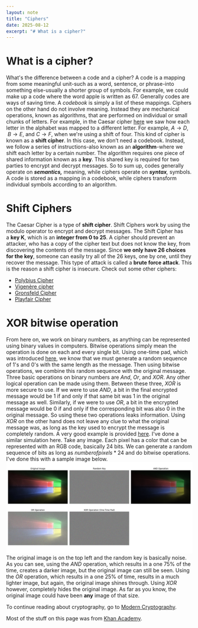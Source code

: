 ```yaml
---
layout: note
title: "Ciphers"
date: 2025-08-12
excerpt: "# What is a cipher?"
---
```


# What is a cipher?
What's the difference between a code and a cipher?
A code is a mapping from some meaningful unit-such as a word, sentence, or phrase-into something else-usually a shorter group of symbols. For example, we could make up a code where the word apple is written as 67. Generally codes are ways of saving time. A _codebook_ is simply a list of these mappings.
Ciphers on the other hand do not involve meaning. Instead they are mechanical operations, known as algorithms, that are performed on individual or small chunks of letters. For example, in the Caesar cipher [here](/notes/Cryptography/introduction-to-cryptography/) we saw how each letter in the alphabet was mapped to a different letter. For example, $A \rightarrow D$,  $B \rightarrow E$, and $C \rightarrow F$, when we're using a shift of four. This kind of cipher is known as a **shift cipher**. In this case, we don’t need a codebook. Instead, we follow a series of instructions-also known as an **algorithm**-where we shift each letter by a certain number. The algorithm requires one piece of shared information known as a **key**. This shared key is required for two parties to encrypt and decrypt messages.
So to sum up, codes generally operate on _**semantics,**_ meaning, while ciphers operate on _**syntax**,_ symbols. A code is stored as a mapping in a codebook, while ciphers transform individual symbols according to an algorithm.

# Shift Ciphers
The Caesar Cipher is a type of **shift cipher**. Shift Ciphers work by using the modulo operator to encrypt and decrypt messages. The Shift Cipher has a **key K**, which is an **integer from 0 to 25**.
A cipher should prevent an attacker, who has a copy of the cipher text but does not know the key, from discovering the contents of the message. Since **we only have 26 choices for the key**, someone can easily try all of the 26 keys, one by one, until they recover the message. This type of attack is called a **brute force attack**. This is the reason a shift cipher is insecure.
Check out some other ciphers:
- [Polybius Cipher](https://en.wikipedia.org/wiki/Polybius_square)
- [Vigenère cipher](https://en.wikipedia.org/wiki/Vigen%C3%A8re_cipher)
- [Gronsfeld Cipher](https://en.wiktionary.org/wiki/Gronsfeld_cipher)
- [Playfair Cipher](https://en.wikipedia.org/wiki/Playfair_cipher)

# XOR bitwise operation
From here on, we work on binary numbers, as anything can be represented using binary values in computers. Bitwise operations simply mean the operation is done on each and every single bit.
Using one-time pad, which was introduced [here](/notes/Cryptography/introduction-to-cryptography/), we know that we must generate a random sequence of 1's and 0's with the same length as the message. Then using bitwise operations, we combine this random sequence with the original message. Three basic operations on binary numbers are *And*, *Or*, and *XOR*. Any other logical operation can be made using them. Between these three, _XOR_ is more secure to use. If we were to use _AND_, a bit in the final encrypted message would be 1 if and only if that same bit was 1 in the original message as well. Similarly, if we were to use _OR_, a bit in the encrypted message would be 0 if and only if the corresponding bit was also 0 in the original message. So using these two operations leaks information. Using _XOR_ on the other hand does not leave any clue to what the original message was, as long as the key used to encrypt the message is completely random.
A very good example is provided [here](https://www.khanacademy.org/computing/computer-science/cryptography/ciphers/a/xor-and-the-one-time-pad). I've done a similar simulation here. Take any image. Each pixel has a color that can be represented with an RGB code, basically 24 bits. We can generate a random sequence of bits as long as $number of pixels * 24$ and do bitwise operations. I've done this with a sample image below.
![Figure_1.png](/assets/Cryptography/Figure_1.png)
The original image is on the top left and the random key is basically noise. As you can see, using the _AND_ operation, which results in a one $75 \%$ of the time, creates a darker image, but the original image can still be seen. Using the _OR_ operation, which results in a one $25 \%$ of time, results in a much lighter image, but again, the original image shines through. Using _XOR_ however, completely hides the original image. As far as you know, the original image could have been __any__ image of that size. 

To continue reading about cryptography, go to [Modern Cryptography](/notes/Cryptography/modern-cryptography/).

Most of the stuff on this page was from [Khan Academy](https://www.khanacademy.org/computing/computer-science/cryptography).